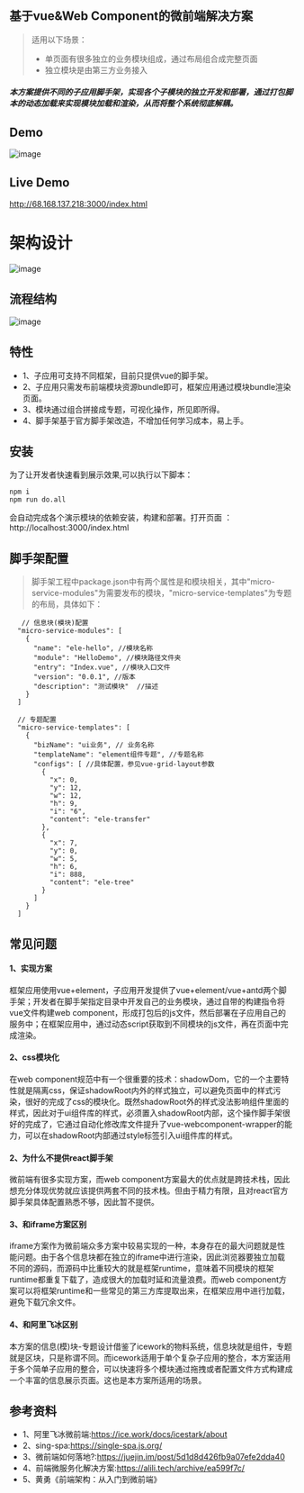 ## 基于vue&Web Component的微前端解决方案
> 适用以下场景：
> + 单页面有很多独立的业务模块组成，通过布局组合成完整页面
> + 独立模块是由第三方业务接入  

##### 本方案提供不同的子应用脚手架，实现各个子模块的独立开发和部署，通过打包脚本的动态加载来实现模块加载和渲染，从而将整个系统彻底解耦。
## Demo
![image](http://68.168.137.218:3000/demo/demo.gif)

## Live Demo
http://68.168.137.218:3000/index.html

# 架构设计
![image](http://68.168.137.218:3000/demo/design.png)

## 流程结构
![image](http://68.168.137.218:3000/demo/flu.png)

## 特性
+ 1、子应用可支持不同框架，目前只提供vue的脚手架。
+ 2、子应用只需发布前端模块资源bundle即可，框架应用通过模块bundle渲染页面。
+ 3、模块通过组合拼接成专题，可视化操作，所见即所得。
+ 4、脚手架基于官方脚手架改造，不增加任何学习成本，易上手。

## 安装
为了让开发者快速看到展示效果,可以执行以下脚本：
```
npm i
npm run do.all
```
会自动完成各个演示模块的依赖安装，构建和部署。打开页面 ： http://localhost:3000/index.html

## 脚手架配置
> 脚手架工程中package.json中有两个属性是和模块相关，其中"micro-service-modules"为需要发布的模块，"micro-service-templates"为专题的布局，具体如下：
```$xslt
   // 信息块(模块)配置
  "micro-service-modules": [
    {
      "name": "ele-hello", //模块名称
      "module": "HelloDemo", //模块路径文件夹
      "entry": "Index.vue", //模块入口文件
      "version": "0.0.1", //版本
      "description": "测试模块"  //描述
    }
  ]
```
```$xslt
  // 专题配置
  "micro-service-templates": [
    {
      "bizName": "ui业务", // 业务名称
      "templateName": "element组件专题", //专题名称
      "configs": [ //具体配置，参见vue-grid-layout参数
        {
          "x": 0,
          "y": 12,
          "w": 12,
          "h": 9,
          "i": "6",
          "content": "ele-transfer"
        },
        {
          "x": 7,
          "y": 0,
          "w": 5,
          "h": 6,
          "i": 888,
          "content": "ele-tree"
        }
      ]
    }
  ]
```

## 常见问题
#### 1、实现方案
框架应用使用vue+element，子应用开发提供了vue+element/vue+antd两个脚手架；开发者在脚手架指定目录中开发自己的业务模块，通过自带的构建指令将vue文件构建web component，形成打包后的js文件，然后部署在子应用自己的服务中；在框架应用中，通过动态script获取到不同模块的js文件，再在页面中完成渲染。
#### 2、css模块化
在web component规范中有一个很重要的技术：shadowDom，它的一个主要特性就是隔离css，保证shadowRoot内外的样式独立，可以避免页面中的样式污染，很好的完成了css的模块化。既然shadowRoot外的样式没法影响组件里面的样式，因此对于ui组件库的样式，必须置入shadowRoot内部，这个操作脚手架很好的完成了，它通过自动化修改库文件提升了vue-webcomponent-wrapper的能力，可以在shadowRoot内部通过style标签引入ui组件库的样式。
#### 2、为什么不提供react脚手架
微前端有很多实现方案，而web component方案最大的优点就是跨技术栈，因此想充分体现优势就应该提供两套不同的技术栈。但由于精力有限，且对react官方脚手架具体配置熟悉不够，因此暂不提供。
#### 3、和iframe方案区别
iframe方案作为微前端众多方案中较易实现的一种，本身存在的最大问题就是性能问题。由于各个信息块都在独立的iframe中进行渲染，因此浏览器要独立加载不同的源码，而源码中比重较大的就是框架runtime，意味着不同模块的框架runtime都重复下载了，造成很大的加载时延和流量浪费。而web component方案可以将框架runtime和一些常见的第三方库提取出来，在框架应用中进行加载，避免下载冗余文件。
#### 4、和阿里飞冰区别
本方案的信息(模)块-专题设计借鉴了icework的物料系统，信息块就是组件，专题就是区块，只是称谓不同。而icework适用于单个复杂子应用的整合，本方案适用于多个简单子应用的整合，可以快速将多个模块通过拖拽或者配置文件方式构建成一个丰富的信息展示页面。这也是本方案所适用的场景。
 
## 参考资料
+ 1、阿里飞冰微前端:https://ice.work/docs/icestark/about
+ 2、sing-spa:https://single-spa.js.org/ 
+ 3、微前端如何落地?:https://juejin.im/post/5d1d8d426fb9a07efe2dda40
+ 4、前端微服务化解决方案:https://alili.tech/archive/ea599f7c/
+ 5、黄勇《前端架构：从入门到微前端》